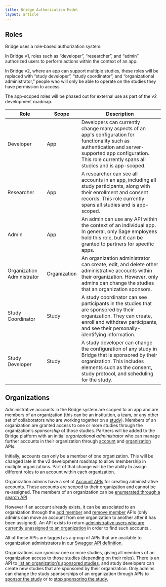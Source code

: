 ```yaml
---
title: Bridge Authorization Model
layout: article
---
```


<div id="toc"></div>

## Roles

Bridge uses a role-based authorization system. 

In Bridge v1, roles such as “developer”, “researcher”, and “admin” authorized users to perform actions within the context of an app. 

In Bridge v2, where an app can support multiple studies, these roles will be replaced with “study developer”, “study coordinator”, and “organizational administrator,” people who will only be able to operate on the studies they have permission to access.

The app-scoped roles will be phased out for external use as part of the v2 development roadmap.

| Role       | Scope | Description |
| ---------- | ----- | ------------ |
| Developer  | App | Developers can currently change many aspects of an app's configuration for functionality such as authentication and server-supported app configuration. This role currently spans all studies and is app-scoped. |
| Researcher | App | A researcher can see all accounts in an app, including all study participants, along with their enrollment and consent records. This role currently spans all studies and is app-scoped. |
| Admin      | App | An admin can use any API within the context of an individual app. In general, only Sage employees hold this role, but it can be granted to partners for specific apps. |
| Organization Administrator  | Organization | An organization administrator can create, edit, and delete other administrative accounts within their organization. However, only admins can change the studies that an organization sponsors. |
| Study Coordinator | Study | A study coordinator can see participants in the studies that are sponsored by their organization. They can create, enroll and withdraw participants, and see their personally-identifying information. |
| Study Developer | Study | A study developer can change the configuration of any study in Bridge that is sponsored by their organization. This includes elements such as the consent, study protocol, and scheduling for the study. |

## Organizations

Administrative accounts in the Bridge system are scoped to an app and are members of an organization (this can be an institution, a team, or any other set of collaborators who are working together on a [study](/articles/v2/studies.html)). Members of an organization are granted access to one or more studies through the organization‘s *sponsorship* of those studies. Partners will be added to the Bridge platform with an initial *organizational administrator* who can manage further accounts in their organization through [account](/swagger-ui/index.html#/Accounts) and [organization](/swagger-ui/index.html#/Organizations) APIs.

<div class="ui warning message">
  <p>Initially, accounts can only be a member of one organization. This will be changed late in the v2 development roadmap to allow membership in multiple organizations. Part of that change will be the ability to assign different roles to an account within each organization. </p>
</div>

Organization admins have a set of [Account APIs](/swagger-ui/index.html#/Accounts) for creating administrative accounts. These accounts are scoped to their organization and cannot be re-assigned. The members of an organization can be [enumerated through a search API](/swagger-ui/index.html#/Organizations/getMembers).

However if an account already exists, it can be associated to an organization through the [add member](/swagger-ui/index.html#/Organizations/addMember) and [remove member](/swagger-ui/index.html#/Organizations/removeMember) APIs (only admins can move an account from one organization to another after it has been assigned). An API exists to return [administrative users who are currently unassigned to an organization](/swagger-ui/index.html#/Organizations/getUnassignedAdminAccounts) in order to find such accounts..

All of these APIs are tagged as a group of APIs that are available to organization administrators in our [Swagger API definition.](/swagger-ui/index.html#/_For%20Org%20Admins)

Organizations can *sponsor* one or more studies, giving all members of an organization access to those studies (depending on their roles). There is an API to [list an organization’s sponsored studies,](/swagger-ui/index.html#/Organizations/getSponsoredStudies) and study developers can create new studies that are sponsored by their organization. Only admins can change the study sponsorships of an organization through APIs to [sponsor the study](/swagger-ui/index.html#/Organizations/addStudySponsorship) or to [stop sponsoring the study.](/swagger-ui/index.html#/Organizations/removeStudySponsorship)